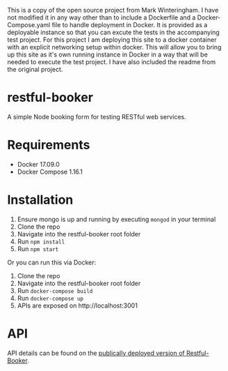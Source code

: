 This is a copy of the open source project from Mark Winteringham. I have not modified it in any way
other than to include a Dockerfile and a Docker-Compose.yaml file to handle deployment in Docker.
It is provided as a deployable instance so that you can excute the tests in the accompanying test
project.  For this project I am deploying this site to a docker container with an explicit
networking setup within docker.  This will allow you to bring up this site as it's own running 
instance in Docker in a way that will be needed to execute the test project.  I have also included 
the readme from the original project.

# restful-booker
A simple Node booking form for testing RESTful web services.

# Requirements
- Docker 17.09.0
- Docker Compose 1.16.1

# Installation
1. Ensure mongo is up and running by executing ```mongod``` in your terminal
2. Clone the repo
3. Navigate into the restful-booker root folder
4. Run ```npm install```
5. Run ```npm start```
 
Or you can run this via Docker:
1. Clone the repo
2. Navigate into the restful-booker root folder
3. Run ```docker-compose build```
4. Run ```docker-compose up```
5. APIs are exposed on http://localhost:3001

# API
API details can be found on the [publically deployed version of Restful-Booker](https://restful-booker.herokuapp.com/).
